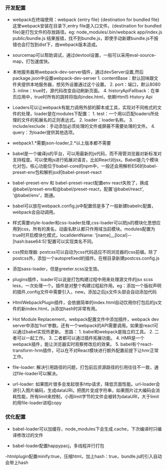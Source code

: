 ### 开发配置
- webpack在终端使用：webpack {entry file} {destination for bundled file} 这里webpack安装在目录下,entry file是入口文件。{destination for bundled file}是打包文件的存放路径。eg: node_modules/.bin/webpack app/index.js public/bundle.js 结果报错，找不到bundle.js，即使手动新建bundle.js不报错也会打包到dist下，由webpack版本造成。

- sourcemap可以帮助调试，通过devtool设置，一般可以采用eval-source-map，打包速度快。

- 本地服务器用webpack-dev-server插件，通过devServer设置,然后package.json中设置webpack-dev-server
      1. contentBase：默认回味跟文件夹提供本地服务器，想另外设置通过这个设置。
      2. port：端口，默认8080
      3. inline：true时，源代码改变自动刷新页面。
      4. historyApiFallback：在单页应用中，true时所有的跳转将指向index.html，依赖Html5 History Api

- Loaders可以让webpack有能力调用外部的脚本或工具，实现对不同格式的文件的处理，loader是在modules下配置：
      1. test：一个用以匹配loaders所处理的文件的拓展名的正则表达式。
      2. loader：loader名称。
      3. include/exclude：手动添加必须处理的文件或屏蔽不需要处理的文件。
      4. query：为loader提供其他选项。

- webpack1.*需要json-loader,2.*以上版本都不需要

- babel是一个编译js的平台，可以用最新的js代码，而不用管浏览器对新标准对支持程度。可以使用js进行拓展对语言，比如React对jsx。Babel是几个模块化对包，核心功能位于babel-core的npm中，一般还会用解析ES6的babel-preset-env包和解析jsx的babel-preset-react

- babel-preset-env 和 babel-preset-react配置env react失败了，换成@babel/preset-env和@babel/preset-react，配置'@babel/react', '@babel/env'，跑通。

- babel可以放在webpack.config.js中配置但是多了一般新建babelrc配置，webpack会自动调用。

- 样式需要style-loader和css-loader处理,css-loader可以把js的模块化思想应用到css，所有的类名，动画名默认都只作用域当前模块。modules配置为true时开启模块化模式，localIdentName: '[name]__[local]--[hash:base64:5]'配置可以实现类名不同。

- css预处理器: postcss可以自动为css代码适应不同浏览器的css前缀。除了postcss外，添加一个autoprefixed的插件。在根目录新建postcss.config.js

- 添加sass-loader，但是greeter.scss没生效。

- plugins插件，loader可以说是打包构建过程中用来处理源文件的jsx scss less，一次处理一个。插件是对整个构建过程起作用。eg：添加一个版权声明的插件,config文件中需要引入，new。添加之后js文件头部会自动添加代码

- HtmlWebpackPlugin插件，会依据简单的index.html自动饮用你打包后的js文件的新index.html，js添加hash时非常有用。

- Hot Module Replacement，webpack配置文件中添加插件，webpack dev server中添加‘hot’参数。还有一个webpack的API需要调用。如果是react可以通过babel实现热更新。
思路： 1. babel和webpack是独立的工具。
      2. 二者可以一起工作。
      3. 二者都可以通过插件拓展功能。
      4. HMR是一个webpack插件，能让浏览器实时观察修改后的效果。
      5. babel有个react-transform-hrm插件，可以在不对React模块进行额外配置前提下让hmr正常工作。

- file-loader: 解决引用路径的问题，打包前后资源路径的引用往往不一致，通过file-loader可以解决。
- url-loader: 如果图片很多会发起很多http请求，降低页面性能。url-loader会讲引入图片编码，生成dataURI。把图片变成字符串，如果图片过大编码会消耗性能，所有limit来控制，小雨limit字节的文件会被转为dataURI，大于limit的用file-loader进程copy

### 优化配置

- babel-loader可以加缓存，node_modules下会生成.cache，下次编译时只编译修改过的文件

- babel-loader配置happypacj，多线程并行打包

-htmlplugin配置minify:true，压缩html，加上hash：true，bundle.js的引入自动会带上hash